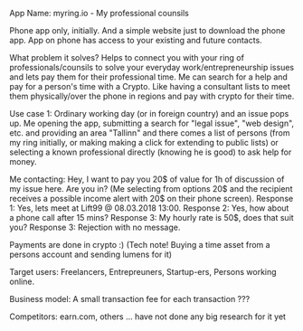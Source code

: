 
App Name: myring.io - My professional counsils

Phone app only, initially. And a simple website just to download the phone app. 
App on phone has access to your existing and future contacts.

What problem it solves?
Helps to connect you with your ring of professionals/counsils to solve your 
everyday work/entrepreneurship issues and lets pay them for their professional time.
Me can search for a help and pay for a person's time with a Crypto. Like having 
a consultant lists to meet them physically/over the phone in regions and pay 
with crypto for their time.

Use case 1: Ordinary working day (or in foreign country) and an issue pops up. 
Me opening the app, submitting a search for "legal issue", "web design", etc. 
and providing an area "Tallinn" and there comes a list of persons (from my 
ring initially, or making making a click for extending to public lists) 
or selecting a known professional directly (knowing he is good) to ask help for money.

Me contacting: Hey, I want to pay you 20$ of value for 1h of discussion of my issue here. 
Are you in? (Me selecting from options 20$ and the recipient receives a possible income alert 
with 20$ on their phone screen). Response 1: Yes, lets meet at Lift99 @ 08.03.2018 13:00. 
Response 2: Yes, how about a phone call after 15 mins? 
Response 3: My hourly rate is 50$, does that suit you? 
Response 3: Rejection with no message.

Payments are done in crypto :) (Tech note! Buying a time asset from a persons account and sending lumens for it)

Target users:
Freelancers, Entrepreuners, Startup-ers, Persons working online.

Business model:
A small transaction fee for each transaction ???

Competitors:
earn.com, others ... have not done any big research for it yet
